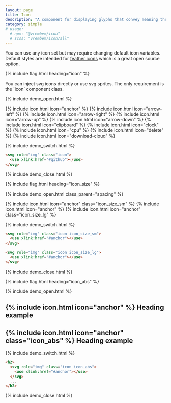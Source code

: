 ```yaml
---
layout: page
title: Icon
description: "A component for displaying glyphs that convey meaning through iconography."
category: simple
# usage:
  # npm: "@vrembem/icon"
  # scss: "vrembem/icon/all"
---
```


<div class="notice notice_type_info type">You can use any icon set but may require changing default icon variables. Default styles are intended for <a href="https://feathericons.com/">feather icons</a> which is a great open source option.</div>

{% include flag.html heading="icon" %}

<div class="type" markdown="1">
You can inject svg icons directly or use svg sprites. The only requirement is the `icon` component class.
</div>

{% include demo_open.html %}

<div class="demo__group level level_wrap">
  {% include icon.html icon="anchor" %}
  {% include icon.html icon="arrow-left" %}
  {% include icon.html icon="arrow-right" %}
  {% include icon.html icon="arrow-up" %}
  {% include icon.html icon="arrow-down" %}
  {% include icon.html icon="clipboard" %}
  {% include icon.html icon="clock" %}
  {% include icon.html icon="cpu" %}
  {% include icon.html icon="delete" %}
  {% include icon.html icon="download-cloud" %}
</div>

{% include demo_switch.html %}

```html
<svg role="img" class="icon">
  <use xlink:href="#github"></use>
</svg>
```

{% include demo_close.html %}

{% include flag.html heading="icon_size" %}

{% include demo_open.html class_parent="spacing" %}

<div class="demo__group level level_wrap">
  {% include icon.html icon="anchor" class="icon_size_sm" %}
  {% include icon.html icon="anchor" %}
  {% include icon.html icon="anchor" class="icon_size_lg" %}
</div>

{% include demo_switch.html %}

```html
<svg role="img" class="icon icon_size_sm">
  <use xlink:href="#anchor"></use>
</svg>

<svg role="img" class="icon icon_size_lg">
  <use xlink:href="#anchor"></use>
</svg>
```

{% include demo_close.html %}

{% include flag.html heading="icon_abs" %}

{% include demo_open.html %}

<div class="demo__group type">
  <h2>
    {% include icon.html icon="anchor" %}
    Heading example
  </h2>
  <h2>
    {% include icon.html icon="anchor" class="icon_abs" %}
    Heading example
  </h2>
</div>

{% include demo_switch.html %}

```html
<h2>
  <svg role="img" class="icon icon_abs">
    <use xlink:href="#anchor"></use>
  </svg>
  ...
</h2>
```

{% include demo_close.html %}

